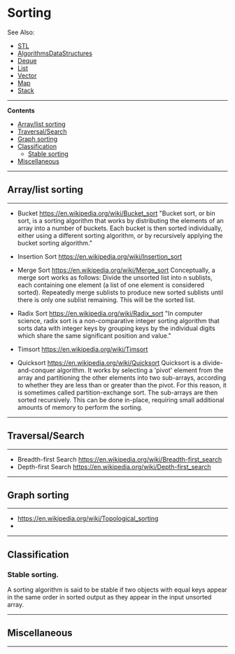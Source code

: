 # Sorting 

See Also:
  - [STL](STL.md)
  - [AlgorithmsDataStructures](AlgorithmsDataStructures.md)
  - [Deque](Deque.md)
  - [List](List.md)
  - [Vector](Vector.md)
  - [Map](Map.md)
  - [Stack](Stack.md)

---

**Contents**

  - [Array/list sorting](Sorting.md#arraylist-sorting)
  - [Traversal/Search](Sorting.md#traversalsearch)
  - [Graph sorting](Sorting.md#graph-sorting)
  - [Classification](Sorting.md#classification)
    - [Stable sorting](Sorting.md#stable-sorting)
  - [Miscellaneous](Sorting.md#miscellaneous)

---

## Array/list sorting

---

 - Bucket https://en.wikipedia.org/wiki/Bucket_sort
   "Bucket sort, or bin sort, is a sorting algorithm that works by distributing the
    elements of an array into a number of buckets. Each bucket is then sorted
    individually, either using a different sorting algorithm, or by recursively
    applying the bucket sorting algorithm."
 
 - Insertion Sort https://en.wikipedia.org/wiki/Insertion_sort
 
 - Merge Sort https://en.wikipedia.org/wiki/Merge_sort
   Conceptually, a merge sort works as follows:
   Divide the unsorted list into n sublists, each containing one element (a list of one element is considered sorted).
   Repeatedly merge sublists to produce new sorted sublists until there is only one sublist remaining. This will be the sorted list.

 - Radix Sort https://en.wikipedia.org/wiki/Radix_sort
   "In computer science, radix sort is a non-comparative integer sorting algorithm that
   sorts data with integer keys by grouping keys by the individual digits which share
   the same significant position and value."
 
 - Timsort https://en.wikipedia.org/wiki/Timsort
 
 - Quicksort https://en.wikipedia.org/wiki/Quicksort
   Quicksort is a divide-and-conquer algorithm. It works by selecting a 'pivot' element from the array
   and partitioning the other elements into two sub-arrays, according to whether they are less than or greater
   than the pivot. For this reason, it is sometimes called partition-exchange sort. The sub-arrays are then
   sorted recursively. This can be done in-place, requiring small additional amounts of memory to perform the
   sorting.

---  

## Traversal/Search 

---

 - Breadth-first Search https://en.wikipedia.org/wiki/Breadth-first_search
 - Depth-first Search https://en.wikipedia.org/wiki/Depth-first_search

---

## Graph sorting

---

- https://en.wikipedia.org/wiki/Topological_sorting
-

---

## Classification

### Stable sorting.

A sorting algorithm is said to be stable if two objects with equal keys appear in the same order in sorted output
as they appear in the input unsorted array.

---

## Miscellaneous

---